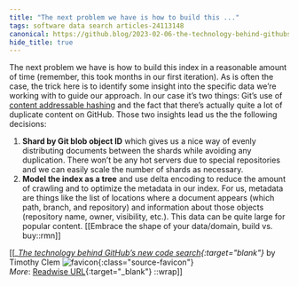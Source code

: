 ```yaml
---
title: "The next problem we have is how to build this ..."
tags: software data search articles-24113148
canonical: https://github.blog/2023-02-06-the-technology-behind-githubs-new-code-search/
hide_title: true
---
```


The next problem we have is how to build this index in a reasonable amount of time (remember, this took months in our first iteration). As is often the case, the trick here is to identify some insight into the specific data we’re working with to guide our approach. In our case it’s two things: Git’s use of [content addressable hashing](https://en.wikipedia.org/wiki/K-way_merge_algorithm) and the fact that there’s actually quite a lot of duplicate content on GitHub. Those two insights lead us the the following decisions:

1.  **Shard by Git blob object ID** which gives us a nice way of evenly distributing documents between the shards while avoiding any duplication. There won’t be any hot servers due to special repositories and we can easily scale the number of shards as necessary.
2.  **Model the index as a tree** and use delta encoding to reduce the amount of crawling and to optimize the metadata in our index. For us, metadata are things like the list of locations where a document appears (which path, branch, and repository) and information about those objects (repository name, owner, visibility, etc.). This data can be quite large for popular content.
[[Embrace the shape of your data/domain, build vs. buy::rmn]]


[[<cite>_[The technology behind GitHub’s new code search](https://github.blog/2023-02-06-the-technology-behind-githubs-new-code-search/){:target="_blank"}_</cite> by Timothy Clem ![favicon](https://s2.googleusercontent.com/s2/favicons?domain=github.blog){:class="source-favicon"}<br>
_More_: [Readwise URL](https://readwise.io/open/471445418){:target="_blank"}
::wrap]]